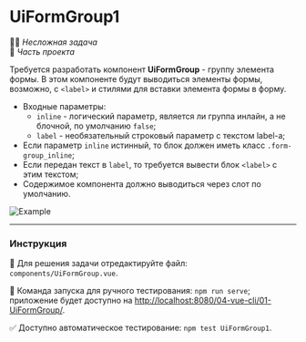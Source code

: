# UiFormGroup1

👶🏻 _Несложная задача_\
💼 _Часть проекта_

<!--start_statement-->

Требуется разработать компонент **UiFormGroup** - группу элемента формы. В этом компоненте будут выводиться элементы
формы, возможно, с `<label>` и стилями для вставки элемента формы в форму.

- Входные параметры:
  - `inline` - логический параметр, является ли группа инлайн, а не блочной, по умолчанию `false`;
  - `label` - необязательный строковый параметр с текстом label-а;
- Если параметр `inline` истинный, то блок должен иметь класс `.form-group_inline`;
- Если передан текст в `label`, то требуется вывести блок `<label>` с этим текстом;
- Содержимое компонента должно выводиться через слот по умолчанию.

<img src="https://i.imgur.com/lOsKsfu.png" alt="Example" />
<!--end_statement-->

---

### Инструкция

📝 Для решения задачи отредактируйте файл: `components/UiFormGroup.vue`.

🚀 Команда запуска для ручного тестирования: `npm run serve`;\
приложение будет доступно на [http://localhost:8080/04-vue-cli/01-UiFormGroup/](http://localhost:8080/04-vue-cli/01-UiFormGroup/).

✅ Доступно автоматическое тестирование: `npm test UiFormGroup1`.